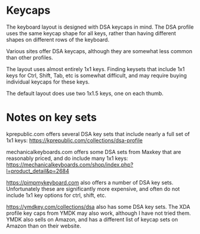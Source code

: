 # Keycaps

The keyboard layout is designed with DSA keycaps in mind.  The DSA profile uses
the same keycap shape for all keys, rather than having different shapes on
different rows of the keyboard.

Various sites offer DSA keycaps, although they are somewhat less common than
other profiles.

The layout uses almost entirely 1x1 keys.  Finding keysets that include 1x1
keys for Ctrl, Shift, Tab, etc is somewhat difficult, and may require buying
individual keycaps for these keys.

The default layout does use two 1x1.5 keys, one on each thumb.

# Notes on key sets

kprepublic.com offers several DSA key sets that include nearly a full set of
1x1 keys: https://kprepublic.com/collections/dsa-profile

mechanicalkeyboards.com offers some DSA sets from Maxkey that are reasonably
priced, and do include many 1x1 keys:
https://mechanicalkeyboards.com/shop/index.php?l=product_detail&p=2684

https://pimpmykeyboard.com also offers a number of DSA key sets.  Unfortunately
these are significantly more expensive, and often do not include 1x1 key
options for ctrl, shift, etc.

https://ymdkey.com/collections/dsa also has some DSA key sets.
The XDA profile key caps from YMDK may also work, although I have not tried
them.  YMDK also sells on Amazon, and has a different list of keycap sets on
Amazon than on their website.
